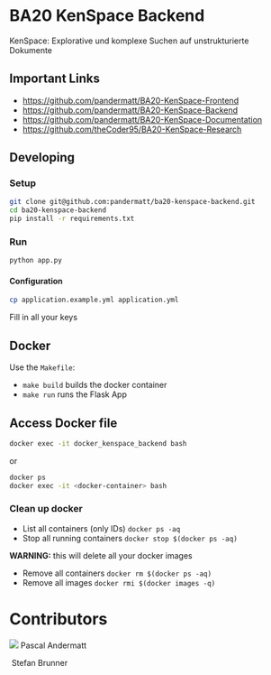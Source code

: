 # BA20 KenSpace Backend
KenSpace: Explorative und komplexe Suchen auf unstrukturierte Dokumente

## Important Links

- https://github.com/pandermatt/BA20-KenSpace-Frontend
- https://github.com/pandermatt/BA20-KenSpace-Backend
- https://github.com/pandermatt/BA20-KenSpace-Documentation
- https://github.com/theCoder95/BA20-KenSpace-Research

## Developing

### Setup

```bash
git clone git@github.com:pandermatt/ba20-kenspace-backend.git
cd ba20-kenspace-backend
pip install -r requirements.txt
```

### Run
```bash
python app.py
```

#### Configuration

```bash
cp application.example.yml application.yml
```

Fill in all your keys

## Docker

Use the `Makefile`:

* `make build` builds the docker container
* `make run` runs the Flask App

## Access Docker file 

```bash
docker exec -it docker_kenspace_backend bash
```

or

```bash
docker ps
docker exec -it <docker-container> bash
```

### Clean up docker
- List all containers (only IDs) `docker ps -aq`
- Stop all running containers `docker stop $(docker ps -aq)`

**WARNING:** this will delete all your docker images
- Remove all containers `docker rm $(docker ps -aq)`
- Remove all images `docker rmi $(docker images -q)`


# Contributors
![](https://avatars2.githubusercontent.com/u/20790833?s=20) Pascal Andermatt

![]() Stefan Brunner
